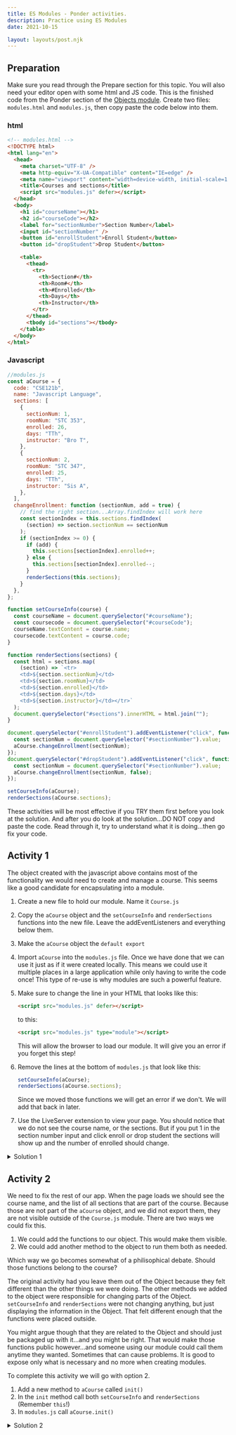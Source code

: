 ```yaml
---
title: ES Modules - Ponder activities.
description: Practice using ES Modules
date: 2021-10-15

layout: layouts/post.njk
---
```


## Preparation

Make sure you read through the Prepare section for this topic. You will also need your editor open with some html and JS code. This is the finished code from the Ponder section of the [Objects module](../../objects). Create two files: `modules.html` and `modules.js`, then copy paste the code below into them.

### html

```html
<!-- modules.html -->
<!DOCTYPE html>
<html lang="en">
  <head>
    <meta charset="UTF-8" />
    <meta http-equiv="X-UA-Compatible" content="IE=edge" />
    <meta name="viewport" content="width=device-width, initial-scale=1.0" />
    <title>Courses and sections</title>
    <script src="modules.js" defer></script>
  </head>
  <body>
    <h1 id="courseName"></h1>
    <h2 id="courseCode"></h2>
    <label for="sectionNumber">Section Number</label>
    <input id="sectionNumber" />
    <button id="enrollStudent">Enroll Student</button>
    <button id="dropStudent">Drop Student</button>

    <table>
      <thead>
        <tr>
          <th>Section#</th>
          <th>Room#</th>
          <th>#Enrolled</th>
          <th>Days</th>
          <th>Instructor</th>
        </tr>
      </thead>
      <tbody id="sections"></tbody>
    </table>
  </body>
</html>
```

### Javascript

```javascript
//modules.js
const aCourse = {
  code: "CSE121b",
  name: "Javascript Language",
  sections: [
    {
      sectionNum: 1,
      roomNum: "STC 353",
      enrolled: 26,
      days: "TTh",
      instructor: "Bro T",
    },
    {
      sectionNum: 2,
      roomNum: "STC 347",
      enrolled: 25,
      days: "TTh",
      instructor: "Sis A",
    },
  ],
  changeEnrollment: function (sectionNum, add = true) {
    // find the right section...Array.findIndex will work here
    const sectionIndex = this.sections.findIndex(
      (section) => section.sectionNum == sectionNum
    );
    if (sectionIndex >= 0) {
      if (add) {
        this.sections[sectionIndex].enrolled++;
      } else {
        this.sections[sectionIndex].enrolled--;
      }
      renderSections(this.sections);
    }
  },
};

function setCourseInfo(course) {
  const courseName = document.querySelector("#courseName");
  const coursecode = document.querySelector("#courseCode");
  courseName.textContent = course.name;
  coursecode.textContent = course.code;
}

function renderSections(sections) {
  const html = sections.map(
    (section) => `<tr>
    <td>${section.sectionNum}</td>
    <td>${section.roomNum}</td>
    <td>${section.enrolled}</td>
    <td>${section.days}</td>
    <td>${section.instructor}</td></tr>`
  );
  document.querySelector("#sections").innerHTML = html.join("");
}

document.querySelector("#enrollStudent").addEventListener("click", function () {
  const sectionNum = document.querySelector("#sectionNumber").value;
  aCourse.changeEnrollment(sectionNum);
});
document.querySelector("#dropStudent").addEventListener("click", function () {
  const sectionNum = document.querySelector("#sectionNumber").value;
  aCourse.changeEnrollment(sectionNum, false);
});

setCourseInfo(aCourse);
renderSections(aCourse.sections);
```

These activities will be most effective if you TRY them first before you look at the solution. And after you do look at the solution...DO NOT copy and paste the code. Read through it, try to understand what it is doing...then go fix your code.

## Activity 1

The object created with the javascript above contains most of the functionality we would need to create and manage a course. This seems like a good candidate for encapsulating into a module.

1. Create a new file to hold our module. Name it `Course.js`
2. Copy the `aCourse` object and the `setCourseInfo` and `renderSections` functions into the new file. Leave the addEventListeners and everything below them.
3. Make the `aCourse` object the `default export`
4. Import `aCourse` into the `modules.js` file. Once we have done that we can use it just as if it were created locally. This means we could use it multiple places in a large application while only having to write the code once! This type of re-use is why modules are such a powerful feature.
5. Make sure to change the line in your HTML that looks like this:

   ```html
   <script src="modules.js" defer></script>
   ```

   to this:

   ```html
   <script src="modules.js" type="module"></script>
   ```

   This will allow the browser to load our module. It will give you an error if you forget this step!

6. Remove the lines at the bottom of `modules.js` that look like this:
   ```javascript
   setCourseInfo(aCourse);
   renderSections(aCourse.sections);
   ```
   Since we moved those functions we will get an error if we don't. We will add that back in later.
7. Use the LiveServer extension to view your page. You should notice that we do not see the course name, or the sections. But if you put 1 in the section number input and click enroll or drop student the sections will show up and the number of enrolled should change.

<details>
<summary>Solution 1</summary>

```javascript
// Course.js
const aCourse = {
  code: "CSE121b",
  name: "Javascript Language",
  sections: [
    {
      sectionNum: 1,
      roomNum: "STC 353",
      enrolled: 26,
      days: "TTh",
      instructor: "Bro T",
    },
    {
      sectionNum: 2,
      roomNum: "STC 347",
      enrolled: 25,
      days: "TTh",
      instructor: "Sis A",
    },
  ],

  changeEnrollment: function (sectionNum, add = true) {
    // find the right section...Array.findIndex will work here
    const sectionIndex = this.sections.findIndex(
      (section) => section.sectionNum == sectionNum
    );
    if (sectionIndex >= 0) {
      if (add) {
        this.sections[sectionIndex].enrolled++;
      } else {
        this.sections[sectionIndex].enrolled--;
      }
      renderSections(this.sections);
    }
  },
};

function setCourseInfo(course) {
  const courseName = document.querySelector("#courseName");
  const coursecode = document.querySelector("#courseCode");
  courseName.textContent = course.name;
  coursecode.textContent = course.code;
}

function renderSections(sections) {
  const html = sections.map(
    (section) => `<tr>
      <td>${section.sectionNum}</td>
      <td>${section.roomNum}</td>
      <td>${section.enrolled}</td>
      <td>${section.days}</td>
      <td>${section.instructor}</td></tr>`
  );
  document.querySelector("#sections").innerHTML = html.join("");
}
export default aCourse;
```

```javascript
// modules.js
import aCourse from "./Course.js";

document.querySelector("#enrollStudent").addEventListener("click", function () {
  const sectionNum = document.querySelector("#sectionNumber").value;
  aCourse.changeEnrollment(sectionNum);
});
document.querySelector("#dropStudent").addEventListener("click", function () {
  const sectionNum = document.querySelector("#sectionNumber").value;
  aCourse.changeEnrollment(sectionNum, false);
});
```

</details>

## Activity 2

We need to fix the rest of our app. When the page loads we should see the course name, and the list of all sections that are part of the course. Because those are not part of the `aCourse` object, and we did not export them, they are not visible outside of the `Course.js` module. There are two ways we could fix this.

1. We could add the functions to our object. This would make them visible.
2. We could add another method to the object to run them both as needed.

Which way we go becomes somewhat of a philisophical debate. Should those functions belong to the course?

The original activity had you leave them out of the Object because they felt different than the other things we were doing. The other methods we added to the object were responsible for changing parts of the Object. `setCourseInfo` and `renderSections` were not changing anything, but just displaying the information in the Object. That felt different enough that the functions were placed outside.

You might argue though that they are related to the Object and should just be packaged up with it...and you might be right. That would make those functions public however...and someone using our module could call them anytime they wanted. Sometimes that can cause problems. It is good to expose only what is necessary and no more when creating modules.

To complete this activity we will go with option 2.

1. Add a new method to `aCourse` called `init()`
2. In the `init` method call both `setCourseInfo` and `renderSections` (Remember `this`!)
3. In `modules.js` call `aCourse.init()`

<details>
<summary>Solution 2</summary>

```javascript
// Course.js
const aCourse = {
  code: "CSE121b",
  name: "Javascript Language",
  sections: [
    {
      sectionNum: 1,
      roomNum: "STC 353",
      enrolled: 26,
      days: "TTh",
      instructor: "Bro T",
    },
    {
      sectionNum: 2,
      roomNum: "STC 347",
      enrolled: 25,
      days: "TTh",
      instructor: "Sis A",
    },
  ],
  init() {
    setCourseInfo(this);
    renderSections(this.sections);
  },
  changeEnrollment: function (sectionNum, add = true) {
    // find the right section...Array.findIndex will work here
    const sectionIndex = this.sections.findIndex(
      (section) => section.sectionNum == sectionNum
    );
    if (sectionIndex >= 0) {
      if (add) {
        this.sections[sectionIndex].enrolled++;
      } else {
        this.sections[sectionIndex].enrolled--;
      }
      renderSections(this.sections);
    }
  },
};

function setCourseInfo(course) {
  const courseName = document.querySelector("#courseName");
  const coursecode = document.querySelector("#courseCode");
  courseName.textContent = course.name;
  coursecode.textContent = course.code;
}

function renderSections(sections) {
  const html = sections.map(
    (section) => `<tr>
      <td>${section.sectionNum}</td>
      <td>${section.roomNum}</td>
      <td>${section.enrolled}</td>
      <td>${section.days}</td>
      <td>${section.instructor}</td></tr>`
  );
  document.querySelector("#sections").innerHTML = html.join("");
}
export default aCourse;
```

```javascript
// modules.js
import aCourse from "./Course.js";

aCourse.init();
document.querySelector("#enrollStudent").addEventListener("click", function () {
  const sectionNum = document.querySelector("#sectionNumber").value;
  aCourse.changeEnrollment(sectionNum);
});
document.querySelector("#dropStudent").addEventListener("click", function () {
  const sectionNum = document.querySelector("#sectionNumber").value;
  aCourse.changeEnrollment(sectionNum, false);
});
```

</details>
